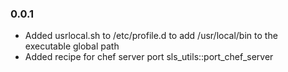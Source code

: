### 0.0.1

- Added usrlocal.sh to /etc/profile.d to add /usr/local/bin to the executable global path
- Added recipe for chef server port sls_utils::port_chef_server
